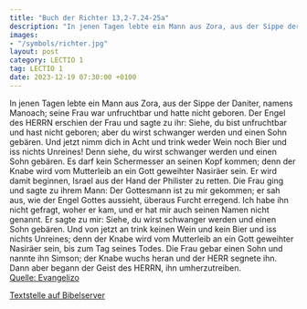 ```yaml
---
title: "Buch der Richter 13,2-7.24-25a"
description: "In jenen Tagen lebte ein Mann aus Zora, aus der Sippe der Daniter, namens Manoach; seine Frau war unfruchtbar und hatte nicht geboren. Der Engel des HERRN erschien der Frau und sagte zu ihr: Siehe, du bist unfruchtbar und hast nicht geboren; aber du wirst schwanger werden und ein...."
images:
- "/symbols/richter.jpg"
layout: post
category: LECTIO 1
tag: LECTIO 1
date: 2023-12-19 07:30:00 +0100
---
```

In jenen Tagen lebte ein Mann aus Zora, aus der Sippe der Daniter, namens Manoach; seine Frau war unfruchtbar und hatte nicht geboren.
Der Engel des HERRN erschien der Frau und sagte zu ihr: Siehe, du bist unfruchtbar und hast nicht geboren; aber du wirst schwanger werden und einen Sohn gebären.<!--more-->
Und jetzt nimm dich in Acht und trink weder Wein noch Bier und iss nichts Unreines!
Denn siehe, du wirst schwanger werden und einen Sohn gebären. Es darf kein Schermesser an seinen Kopf kommen; denn der Knabe wird vom Mutterleib an ein Gott geweihter Nasiräer sein. Er wird damit beginnen, Israel aus der Hand der Philister zu retten.
Die Frau ging und sagte zu ihrem Mann: Der Gottesmann ist zu mir gekommen; er sah aus, wie der Engel Gottes aussieht, überaus Furcht erregend. Ich habe ihn nicht gefragt, woher er kam, und er hat mir auch seinen Namen nicht genannt.
Er sagte zu mir: Siehe, du wirst schwanger werden und einen Sohn gebären. Und von jetzt an trink keinen Wein und kein Bier und iss nichts Unreines; denn der Knabe wird vom Mutterleib an ein Gott geweihter Nasiräer sein, bis zum Tag seines Todes.
Die Frau gebar einen Sohn und nannte ihn Simson; der Knabe wuchs heran und der HERR segnete ihn.
Dann aber begann der Geist des HERRN, ihn umherzutreiben.<br>
[Quelle: Evangelizo](https://evangeliumtagfuertag.org/DE/gospel)

[Textstelle auf Bibelserver](https://www.bibleserver.com/EU/Richter13,2-7.24-25a)
